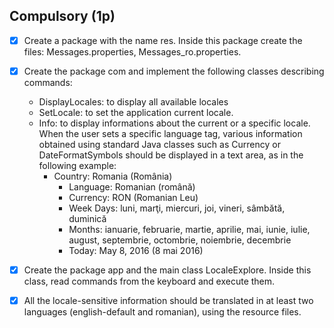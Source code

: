 ## Compulsory (1p)

- [x] Create a package with the name res. Inside this package create the files: Messages.properties, Messages_ro.properties.

- [x] Create the package com and implement the following classes describing commands:
    - DisplayLocales: to display all available locales
    - SetLocale: to set the application current locale.
    - Info: to display informations about the current or a specific locale. When the user sets a specific language tag, various information obtained using standard Java classes such as Currency or DateFormatSymbols should be displayed in a text area, as in the following example:
        - Country: Romania (România)
          - Language: Romanian (română)
          - Currency: RON (Romanian Leu)
          - Week Days: luni, marţi, miercuri, joi, vineri, sâmbătă, duminică
          - Months: ianuarie, februarie, martie, aprilie, mai, iunie, iulie, august, septembrie, octombrie, noiembrie, decembrie
          - Today: May 8, 2016 (8 mai 2016)
- [x] Create the package app and the main class LocaleExplore. Inside this class, read commands from the keyboard and execute them.
- [x] All the locale-sensitive information should be translated in at least two languages (english-default and romanian), using the resource files.